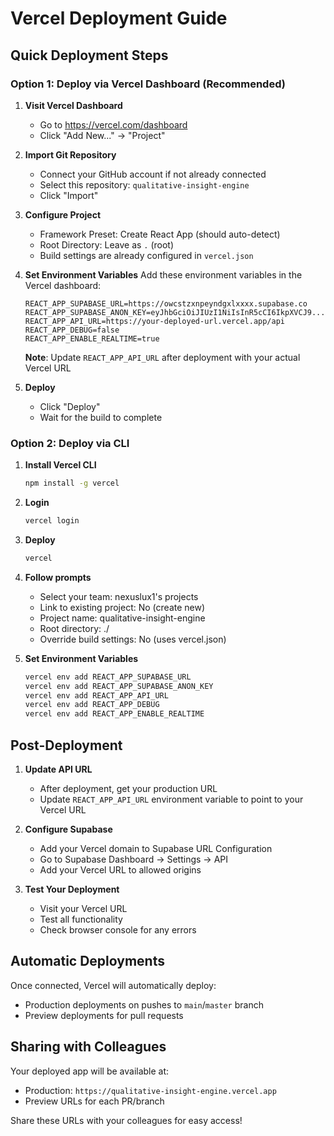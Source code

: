 # Vercel Deployment Guide

## Quick Deployment Steps

### Option 1: Deploy via Vercel Dashboard (Recommended)

1. **Visit Vercel Dashboard**
   - Go to https://vercel.com/dashboard
   - Click "Add New..." → "Project"

2. **Import Git Repository**
   - Connect your GitHub account if not already connected
   - Select this repository: `qualitative-insight-engine`
   - Click "Import"

3. **Configure Project**
   - Framework Preset: Create React App (should auto-detect)
   - Root Directory: Leave as `.` (root)
   - Build settings are already configured in `vercel.json`

4. **Set Environment Variables**
   Add these environment variables in the Vercel dashboard:

   ```
   REACT_APP_SUPABASE_URL=https://owcstzxnpeyndgxlxxxx.supabase.co
   REACT_APP_SUPABASE_ANON_KEY=eyJhbGciOiJIUzI1NiIsInR5cCI6IkpXVCJ9...
   REACT_APP_API_URL=https://your-deployed-url.vercel.app/api
   REACT_APP_DEBUG=false
   REACT_APP_ENABLE_REALTIME=true
   ```

   **Note**: Update `REACT_APP_API_URL` after deployment with your actual Vercel URL

5. **Deploy**
   - Click "Deploy"
   - Wait for the build to complete

### Option 2: Deploy via CLI

1. **Install Vercel CLI**
   ```bash
   npm install -g vercel
   ```

2. **Login**
   ```bash
   vercel login
   ```

3. **Deploy**
   ```bash
   vercel
   ```

4. **Follow prompts**
   - Select your team: nexuslux1's projects
   - Link to existing project: No (create new)
   - Project name: qualitative-insight-engine
   - Root directory: ./
   - Override build settings: No (uses vercel.json)

5. **Set Environment Variables**
   ```bash
   vercel env add REACT_APP_SUPABASE_URL
   vercel env add REACT_APP_SUPABASE_ANON_KEY
   vercel env add REACT_APP_API_URL
   vercel env add REACT_APP_DEBUG
   vercel env add REACT_APP_ENABLE_REALTIME
   ```

## Post-Deployment

1. **Update API URL**
   - After deployment, get your production URL
   - Update `REACT_APP_API_URL` environment variable to point to your Vercel URL

2. **Configure Supabase**
   - Add your Vercel domain to Supabase URL Configuration
   - Go to Supabase Dashboard → Settings → API
   - Add your Vercel URL to allowed origins

3. **Test Your Deployment**
   - Visit your Vercel URL
   - Test all functionality
   - Check browser console for any errors

## Automatic Deployments

Once connected, Vercel will automatically deploy:
- Production deployments on pushes to `main`/`master` branch
- Preview deployments for pull requests

## Sharing with Colleagues

Your deployed app will be available at:
- Production: `https://qualitative-insight-engine.vercel.app`
- Preview URLs for each PR/branch

Share these URLs with your colleagues for easy access!